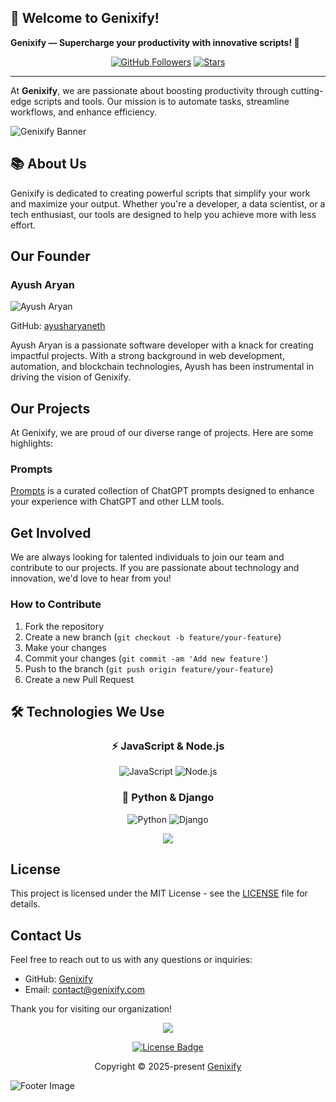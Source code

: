 ## 🌟 Welcome to Genixify! ##

**Genixify — Supercharge your productivity with innovative scripts! 🚀**

<!-- Followers and Stars -->
  <p align="center">
  <a href="https://github.com/Genixify?tab=followers"><img src="https://img.shields.io/github/followers/Genixify?label=Followers&style=social" alt="GitHub Followers"></a>  
  <a href="https://github.com/Genixify?tab=stars"><img src="https://img.shields.io/github/stars/Genixify?label=Stars&style=social" alt="Stars"></a>  
</p> 

---

At **Genixify**, we are passionate about boosting productivity through cutting-edge scripts and tools. Our mission is to automate tasks, streamline workflows, and enhance efficiency.

![Genixify Banner](https://avatars.githubusercontent.com/u/201389240?v=4)

## 📚 About Us

Genixify is dedicated to creating powerful scripts that simplify your work and maximize your output. Whether you're a developer, a data scientist, or a tech enthusiast, our tools are designed to help you achieve more with less effort.

## Our Founder

### Ayush Aryan

![Ayush Aryan](https://avatars.githubusercontent.com/u/ayusharyaneth?v=4)

GitHub: [ayusharyaneth](https://github.com/ayusharyaneth)

Ayush Aryan is a passionate software developer with a knack for creating impactful projects. With a strong background in web development, automation, and blockchain technologies, Ayush has been instrumental in driving the vision of Genixify.

## Our Projects

At Genixify, we are proud of our diverse range of projects. Here are some highlights:

### Prompts

[Prompts](https://github.com/ayusharyaneth/prompts) is a curated collection of ChatGPT prompts designed to enhance your experience with ChatGPT and other LLM tools.

## Get Involved

We are always looking for talented individuals to join our team and contribute to our projects. If you are passionate about technology and innovation, we'd love to hear from you!

### How to Contribute

1. Fork the repository
2. Create a new branch (`git checkout -b feature/your-feature`)
3. Make your changes
4. Commit your changes (`git commit -am 'Add new feature'`)
5. Push to the branch (`git push origin feature/your-feature`)
6. Create a new Pull Request

<!-- Technologies We Use -->
## 🛠 Technologies We Use

<h3 align="center">⚡ JavaScript & Node.js</h3>  
<p align="center">  
  <img src="https://img.shields.io/badge/JavaScript-F7DF1E?style=for-the-badge&logo=javascript&logoColor=black" alt="JavaScript" />  
  <img src="https://img.shields.io/badge/Node.js-339933?style=for-the-badge&logo=nodedotjs&logoColor=white" alt="Node.js" />  
</p>  

<h3 align="center">🐍 Python & Django</h3>  
<p align="center">  
  <img src="https://img.shields.io/badge/Python-3776AB?style=for-the-badge&logo=python&logoColor=white" alt="Python" />  
  <img src="https://img.shields.io/badge/Django-092D3F?style=for-the-badge&logo=django&logoColor=white" alt="Django" />  
</p>  

<!-- ANIMATED SEPARATOR -->
<p align="center">
  <img src="https://user-images.githubusercontent.com/73097560/115834477-dbab4500-a447-11eb-908a-139a6edaec5c.gif">
</p>



## License

This project is licensed under the MIT License - see the [LICENSE](LICENSE) file for details.

## Contact Us

Feel free to reach out to us with any questions or inquiries:

- GitHub: [Genixify](https://github.com/Genixify)
- Email: [contact@genixify.com](mailto:contact@genixify.com)

Thank you for visiting our organization!



 
<!-- ANIMATED SEPARATOR -->
<p align="center">
  <img src="https://user-images.githubusercontent.com/73097560/115834477-dbab4500-a447-11eb-908a-139a6edaec5c.gif">
</p>


<p align="center">
    <a href="https://github.com/Genixify/.github/blob/main/profile/LICENSE">
      <img src="https://img.shields.io/static/v1.svg?style=for-the-badge&label=License&message=MIT&logoColor=d9e0ee&colorA=363a4f&colorB=b7bdf8" alt="License Badge">
    </a>
  </p>
</div>


 
<p align="center">
    Copyright &copy; 2025-present 
    <a href="https://github.com/Genixify" target="_blank">Genixify</a>
  </p>


  <p>
    <img src="https://raw.githubusercontent.com/Long18/Long18/refs/heads/dev/assets/footers/cat_on_line.svg?sanitize=true" alt="Footer Image" />
  </p>

  
